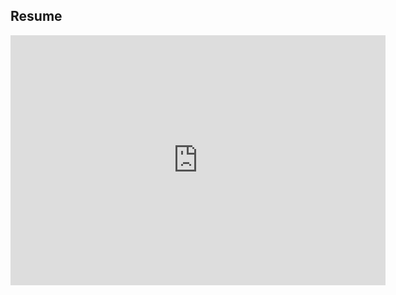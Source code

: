 ## Resume


<embed src="https://www.alshal.info/pdf/sample_presentation.pdf" width="600" height="400" 
 type="application/pdf">
